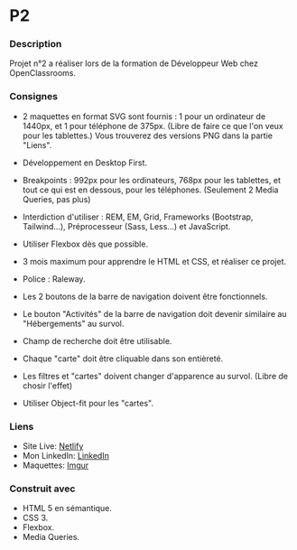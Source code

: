 # P2

### Description

Projet n°2 a réaliser lors de la formation de Développeur Web chez OpenClassrooms.

### Consignes

- 2 maquettes en format SVG sont fournis : 1 pour un ordinateur de 1440px, et 1 pour téléphone de 375px. (Libre de faire ce que l'on veux pour les tablettes.)
Vous trouverez des versions PNG dans la partie "Liens".
- Développement en Desktop First.
- Breakpoints : 992px pour les ordinateurs, 768px pour les tablettes, et tout ce qui est en dessous, pour les téléphones. (Seulement 2 Media Queries, pas plus)
- Interdiction d'utiliser : REM, EM, Grid, Frameworks (Bootstrap, Tailwind...), Préprocesseur (Sass, Less...) et JavaScript.
- Utiliser Flexbox dès que possible.
- 3 mois maximum pour apprendre le HTML et CSS, et réaliser ce projet.

- Police : Raleway.
- Les 2 boutons de la barre de navigation doivent être fonctionnels.
- Le bouton "Activités" de la barre de navigation doit devenir similaire au "Hébergements" au survol.
- Champ de recherche doit être utilisable.
- Chaque "carte" doit être cliquable dans son entièreté.
- Les filtres et "cartes" doivent changer d'apparence au survol. (Libre de chosir l'effet)
- Utiliser Object-fit pour les "cartes".

### Liens

- Site Live: [Netlify](https://glistening-wisp-cd7ba2.netlify.app/)
- Mon LinkedIn: [LinkedIn](https://www.linkedin.com/in/alexispayen/)
- Maquettes: [Imgur](https://imgur.com/a/3G6w4i2)

### Construit avec

- HTML 5 en sémantique.
- CSS 3.
- Flexbox.
- Media Queries.
